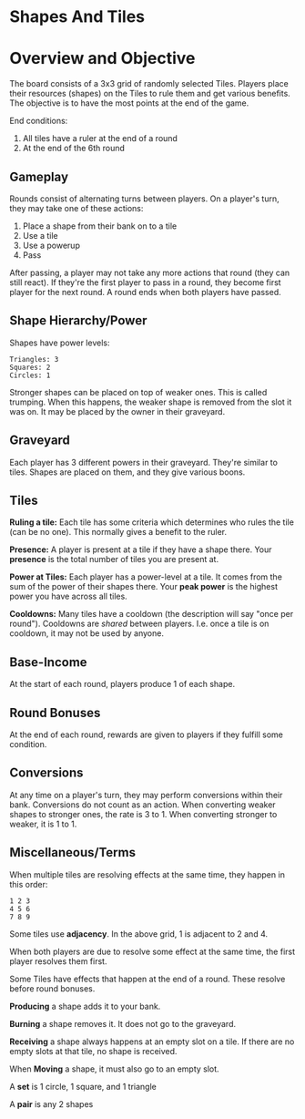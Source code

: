 # Shapes And Tiles

# Overview and Objective
The board consists of a 3x3 grid of randomly selected Tiles. Players place their resources (shapes) on the Tiles to rule them and get various benefits. The objective is to have the most points at the end of the game.

End conditions:
1. All tiles have a ruler at the end of a round
2. At the end of the 6th round

## Gameplay

Rounds consist of alternating turns between players. On a player's turn, they may take one of these actions:

1. Place a shape from their bank on to a tile
2. Use a tile
3. Use a powerup
4. Pass 

After passing, a player may not take any more actions that round (they can still react). If they're the first player to pass in a round, they become first player for the next round. A round ends when both players have passed. 

## Shape Hierarchy/Power

Shapes have power levels:

```
Triangles: 3
Squares: 2
Circles: 1
```

Stronger shapes can be placed on top of weaker ones. This is called trumping. When this happens, the weaker shape is removed from the slot it was on. It may be placed by the owner in their graveyard.

## Graveyard
Each player has 3 different powers in their graveyard. They're similar to tiles. Shapes are placed on them, and they give various boons.

## Tiles

**Ruling a tile:** Each tile has some criteria which determines who rules the tile (can be no one). This normally gives a benefit to the ruler. 

**Presence:** A player is present at a tile if they have a shape there. Your **presence** is the total number of tiles you are present at.

**Power at Tiles:** Each player has a power-level at a tile. It comes from the sum of the power of their shapes there. Your **peak power** is the highest power you have across all tiles.

**Cooldowns:** Many tiles have a cooldown (the description will say "once per round"). Cooldowns are _shared_ between players. I.e. once a tile is on cooldown, it may not be used by anyone.

## Base-Income
At the start of each round, players produce 1 of each shape.

## Round Bonuses
At the end of each round, rewards are given to players if they fulfill some condition.

## Conversions
At any time on a player's turn, they may perform conversions within their bank. Conversions do not count as an action. When converting weaker shapes to stronger ones, the rate is 3 to 1. When converting stronger to weaker, it is 1 to 1.

## Miscellaneous/Terms

When multiple tiles are resolving effects at the same time, they happen in this order:

```
1 2 3
4 5 6
7 8 9
```
Some tiles use **adjacency**. In the above grid, 1 is adjacent to 2 and 4.

When both players are due to resolve some effect at the same time, the first player resolves them first. 

Some Tiles have effects that happen at the end of a round. These resolve before round bonuses.

**Producing** a shape adds it to your bank.

**Burning** a shape removes it. It does not go to the graveyard.

**Receiving** a shape always happens at an empty slot on a tile. If there are no empty slots at that tile, no shape is received. 

When **Moving** a shape, it must also go to an empty slot.

A **set** is 1 circle, 1 square, and 1 triangle

A **pair** is any 2 shapes